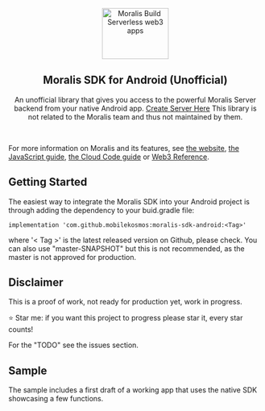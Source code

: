 <p align="center">
    <a href="https://moralis.io">
    <img width="132" height="101" src="https://moralis.io/wp-content/uploads/2021/01/logo.png" class="attachment-full size-full" alt="Moralis Build Serverless web3 apps" loading="lazy" /></a>
</p>

<h2 align="center">Moralis SDK for Android (Unofficial)</h2>

<p align="center">
    An unofficial library that gives you access to the powerful Moralis Server backend from your native Android app. <a href="https://admin.moralis.io">Create Server Here</a>
    This library is not related to the Moralis team and thus not maintained by them.
</p>

<br>

For more information on Moralis and its features, see [the website](https://moralis.io), [the JavaScript guide](https://docs.moralis.io), [the Cloud Code guide](https://docs.moralis.io/moralis-server/cloud-code) or [Web3 Reference](https://docs.moralis.io/moralis-server/web3-sdk/intro).

## Getting Started

The easiest way to integrate the Moralis SDK into your Android project is through adding the dependency to your buid.gradle file:

    implementation 'com.github.mobilekosmos:moralis-sdk-android:<Tag>'

where '< Tag >' is the latest released version on Github, please check.
You can also use "master-SNAPSHOT" but this is not recommended, as the master is not approved for production.

## Disclaimer
This is a proof of work, not ready for production yet, work in progress.

⭐️ Star me: if you want this project to progress please star it, every star counts!

For the "TODO" see the issues section.

## Sample
The sample includes a first draft of a working app that uses the native SDK showcasing a few functions.
